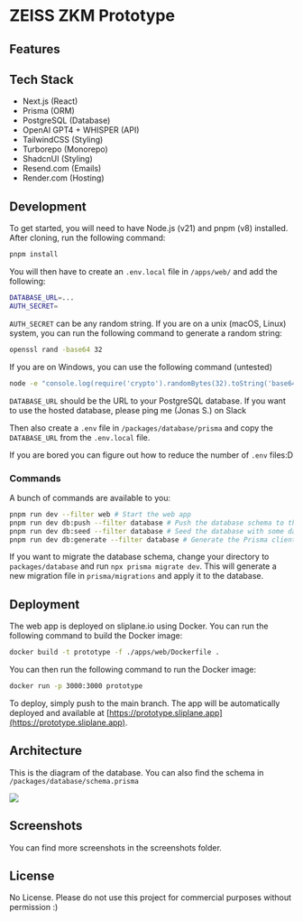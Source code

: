 # ZEISS ZKM Prototype

## Features

## Tech Stack

- Next.js (React)
- Prisma (ORM)
- PostgreSQL (Database)
- OpenAI GPT4 + WHISPER (API)
- TailwindCSS (Styling)
- Turborepo (Monorepo)
- ShadcnUI (Styling)
- Resend.com (Emails)
- Render.com (Hosting)

## Development

To get started, you will need to have Node.js (v21) and pnpm (v8) installed. After cloning, run the following command:

```bash
pnpm install
```

You will then have to create an `.env.local` file in `/apps/web/` and add the following:

```bash
DATABASE_URL=...
AUTH_SECRET=
```

`AUTH_SECRET` can be any random string. If you are on a unix (macOS, Linux) system, you can run the following command to generate a random string:

```bash
openssl rand -base64 32
```

If you are on Windows, you can use the following command (untested)

```bash
node -e "console.log(require('crypto').randomBytes(32).toString('base64'))"
```

`DATABASE_URL` should be the URL to your PostgreSQL database. If you want to use the hosted database, please ping me (Jonas S.) on Slack

Then also create a `.env` file in `/packages/database/prisma` and copy the `DATABASE_URL` from the `.env.local` file.

If you are bored you can figure out how to reduce the number of `.env` files:D

### Commands

A bunch of commands are available to you:

```bash
pnpm run dev --filter web # Start the web app
pnpm run dev db:push --filter database # Push the database schema to the database
pnpm run dev db:seed --filter database # Seed the database with some data
pnpm run dev db:generate --filter database # Generate the Prisma client
```

If you want to migrate the database schema, change your directory to `packages/database` and run `npx prisma migrate dev`. This will generate a new migration file in `prisma/migrations` and apply it to the database.

## Deployment

The web app is deployed on sliplane.io using Docker. You can run the following command to build the Docker image:

```bash
docker build -t prototype -f ./apps/web/Dockerfile .
```

You can then run the following command to run the Docker image:

```bash
docker run -p 3000:3000 prototype
```

To deploy, simply push to the main branch. The app will be automatically deployed and available at [https://prototype.sliplane.app](https://prototype.sliplane.app).

## Architecture

This is the diagram of the database. You can also find the schema in `/packages/database/schema.prisma`

![](./diagram.png)

## Screenshots

You can find more screenshots in the screenshots folder.

## License

No License. Please do not use this project for commercial purposes without permission :)

